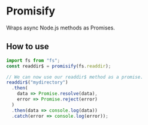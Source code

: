Promisify
=========
Wraps async Node.js methods as Promises.

How to use
----------
```js
import fs from "fs";
const readdir$ = promisify(fs.readdir);

// We can now use our readdir$ method as a promise.
readdir$("mydirectory")
  .then(
    data => Promise.resolve(data),
    error => Promise.reject(error)
  )
  .then(data => console.log(data))
  .catch(error => console.log(error));
```
